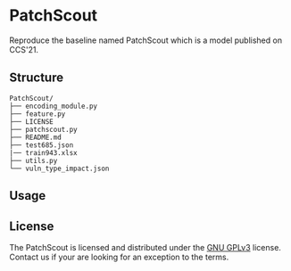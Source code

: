 # PatchScout

Reproduce the baseline named PatchScout which is a model published on CCS'21.

## Structure

```
PatchScout/
├── encoding_module.py
├── feature.py
├── LICENSE
├── patchscout.py
├── README.md
├── test685.json
|── train943.xlsx
├── utils.py
└── vuln_type_impact.json
```

## Usage

## License

The PatchScout is licensed and distributed under the [GNU GPLv3](LICENSE) license. Contact us if your are looking for an exception to the terms.